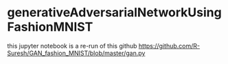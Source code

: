 # generativeAdversarialNetworkUsingFashionMNIST

this jupyter notebook is a re-run of this github https://github.com/R-Suresh/GAN_fashion_MNIST/blob/master/gan.py

